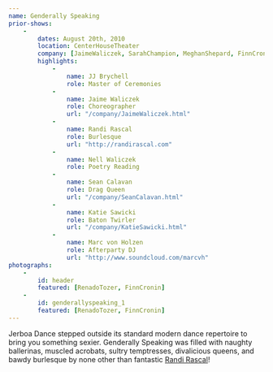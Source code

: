 ```yaml
---
name: Genderally Speaking
prior-shows:
    -
        dates: August 20th, 2010
        location: CenterHouseTheater
        company: [JaimeWaliczek, SarahChampion, MeghanShepard, FinnCronin, SeanCalavan, MorganHoughton, RenadoTozer, KristinKissell]
        highlights: 
            -
                name: JJ Brychell
                role: Master of Ceremonies
            -
                name: Jaime Waliczek
                role: Choreographer
                url: "/company/JaimeWaliczek.html"
            -
                name: Randi Rascal
                role: Burlesque
                url: "http://randirascal.com"
            -
                name: Nell Waliczek
                role: Poetry Reading
            -
                name: Sean Calavan
                role: Drag Queen
                url: "/company/SeanCalavan.html"
            -
                name: Katie Sawicki
                role: Baton Twirler
                url: "/company/KatieSawicki.html"
            -
                name: Marc von Holzen
                role: Afterparty DJ
                url: "http://www.soundcloud.com/marcvh"
photographs:
    -
        id: header
        featured: [RenadoTozer, FinnCronin]
    -
        id: genderallyspeaking_1
        featured: [RenadoTozer, FinnCronin]
---
```

Jerboa Dance stepped outside its standard modern dance repertoire to bring you something sexier. Genderally Speaking was filled with naughty ballerinas, muscled acrobats, sultry temptresses, divalicious queens, and bawdy burlesque by none other than fantastic <a href="http://randirascal.com/">Randi Rascal</a>!